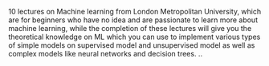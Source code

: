 10 lectures on Machine learning from London Metropolitan University, which are for beginners who have no idea and are passionate to learn more about machine learning, while the completion of these lectures will give you the theoretical knowledge on ML which you can use to implement various types of simple models on supervised model and unsupervised model as well as complex models like neural networks and decision trees.
..
